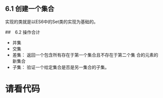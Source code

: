 ## 6.1 创建一个集合

实现的类就是以ES6中的Set类的实现为基础的。

##　6.2 操作合计

> 
- 并集
- 交集
- 差集： 返回一个包含所有存在于第一个集合且不存在于第二个集
合的元素的新集合
- 子集： 验证一个给定集合是否是另一集合的子集。
 

# 请看代码
